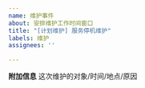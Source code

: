 ```yaml
---
name: 维护事件
about: 安排维护工作时间窗口
title: "[计划维护] 服务停机维护"
labels: 维护
assignees: ''

---
```


<!--
开始时间: 2021-08-24 13:00:00 
结束时间: 2021-08-24 14:00:00 
维护服务: google, hacker-news
-->

**附加信息**
这次维护的对象/时间/地点/原因
